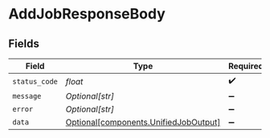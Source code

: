 # AddJobResponseBody


## Fields

| Field                                                                                | Type                                                                                 | Required                                                                             | Description                                                                          |
| ------------------------------------------------------------------------------------ | ------------------------------------------------------------------------------------ | ------------------------------------------------------------------------------------ | ------------------------------------------------------------------------------------ |
| `status_code`                                                                        | *float*                                                                              | :heavy_check_mark:                                                                   | N/A                                                                                  |
| `message`                                                                            | *Optional[str]*                                                                      | :heavy_minus_sign:                                                                   | N/A                                                                                  |
| `error`                                                                              | *Optional[str]*                                                                      | :heavy_minus_sign:                                                                   | N/A                                                                                  |
| `data`                                                                               | [Optional[components.UnifiedJobOutput]](../../models/components/unifiedjoboutput.md) | :heavy_minus_sign:                                                                   | N/A                                                                                  |